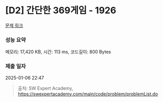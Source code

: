 # [D2] 간단한 369게임 - 1926 

[문제 링크](https://swexpertacademy.com/main/code/problem/problemDetail.do?contestProbId=AV5PTeo6AHUDFAUq) 

### 성능 요약

메모리: 17,420 KB, 시간: 113 ms, 코드길이: 800 Bytes

### 제출 일자

2025-01-06 22:47



> 출처: SW Expert Academy, https://swexpertacademy.com/main/code/problem/problemList.do